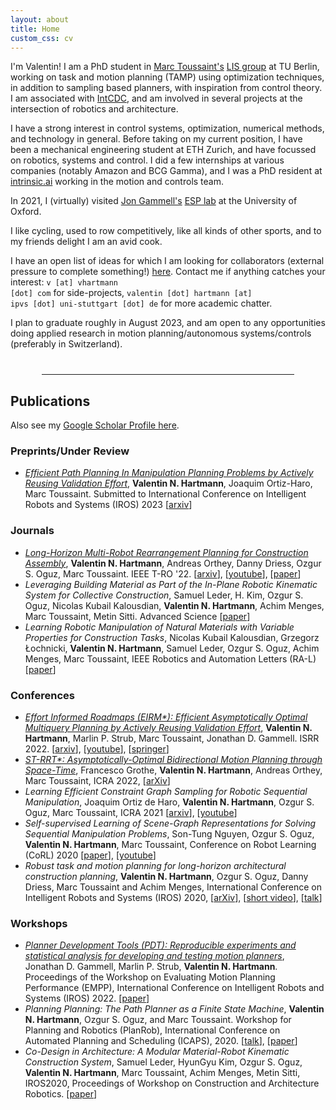 ```yaml
---
layout: about
title: Home
custom_css: cv
---
```


I'm Valentin! I am a PhD student in [Marc Toussaint's](https://marc-toussaint.net) [LIS group](https://argmin.lis.tu-berlin.de/) at TU Berlin, working on task and motion planning (TAMP) using optimization techniques, in addition to sampling based planners, with inspiration from control theory.
I am associated with [IntCDC](https://www.intcdc.uni-stuttgart.de/), and am involved in several projects at the intersection of robotics and architecture.

I have a strong interest in control systems, optimization, numerical methods, and technology in general. Before taking on my current position, I have been a mechanical engineering student at ETH Zurich, and have focussed on robotics, systems and control.
I did a few internships at various companies (notably Amazon and BCG Gamma), and I was a PhD resident at [intrinsic.ai](https://www.intrinsic.ai/) working in the motion and controls team.

In 2021, I (virtually) visited [Jon Gammell's](https://robotic-esp.com/people/gammell/) [ESP lab](https://robotic-esp.com/) at the University of Oxford.

I like cycling, used to row competitively, like all kinds of other sports, and to my friends delight I am an avid cook.

I have an open list of ideas for which I am looking for collaborators (external pressure to complete something!) [here](/ideas/). Contact me if anything catches your interest:
<code>v [at] vhartmann [dot] com</code> for side-projects, <code>valentin [dot] hartmann [at] ipvs [dot] uni-stuttgart [dot] de</code> for more academic chatter.

I plan to graduate roughly in August 2023, and am open to any opportunities doing applied research in motion planning/autonomous systems/controls (preferably in Switzerland).

<hr style="width:80%;margin-left: auto; margin-right: auto; margin-top: 40px;margin-bottom: 20px;">

## Publications
Also see my [Google Scholar Profile here](https://scholar.google.com/citations?user=MNuTR9YAAAAJ&hl=en).

### Preprints/Under Review
- [*Efficient Path Planning In Manipulation Planning Problems by Actively Reusing Validation Effort*](/manipulation-path-planning/), **Valentin N. Hartmann**, Joaquim Ortiz-Haro, Marc Toussaint. Submitted to International Conference on Intelligent Robots and Systems (IROS) 2023 \[[arxiv](https://arxiv.org/abs/2303.00637)\]

### Journals
- [*Long-Horizon Multi-Robot Rearrangement Planning for Construction Assembly*](/multi-robot/), **Valentin N. Hartmann**, Andreas Orthey, Danny Driess, Ozgur S. Oguz, Marc Toussaint. IEEE T-RO '22. \[[arxiv](https://arxiv.org/abs/2106.02489)\], \[[youtube](https://youtu.be/GqhouvL5dig)\], \[[paper](https://ieeexplore.ieee.org/document/9868234)\]
- *Leveraging Building Material as Part of the In-Plane Robotic Kinematic System for Collective Construction*, Samuel Leder, H. Kim, Ozgur S. Oguz, Nicolas Kubail Kalousdian, **Valentin N. Hartmann**, Achim Menges, Marc Toussaint, Metin Sitti. Advanced Science \[[paper](http://doi.org/10.1002/advs.202201524)\]
- *Learning Robotic Manipulation of Natural Materials with Variable Properties for Construction Tasks*, Nicolas Kubail Kalousdian, Grzegorz Łochnicki, **Valentin N. Hartmann**, Samuel Leder, Ozgur S. Oguz, Achim Menges, Marc Toussaint, IEEE Robotics and Automation Letters (RA-L) \[[paper](https://ieeexplore.ieee.org/document/9735376)\]

### Conferences
- [*Effort Informed Roadmaps (EIRM\*): Efficient Asymptotically Optimal Multiquery Planning by Actively Reusing Validation Effort*](https://robotic-esp.com/code/eirmstar/), **Valentin N. Hartmann**, Marlin P. Strub, Marc Toussaint, Jonathan D. Gammell. ISRR 2022.  \[[arxiv](https://arxiv.org/abs/2205.08480)\], \[[youtube](https://www.youtube.com/watch?v=OjcnjuJLVUY)\], \[[springer](https://link.springer.com/book/10.1007/978-3-031-25555-7)\]
- [*ST-RRT\*: Asymptotically-Optimal Bidirectional Motion Planning through Space-Time*](strrt), Francesco Grothe, **Valentin N. Hartmann**, Andreas Orthey, Marc Toussaint, ICRA 2022, \[[arXiv](https://arxiv.org/abs/2203.02176)\] 
- *Learning Efficient Constraint Graph Sampling for Robotic Sequential Manipulation*, Joaquim Ortiz de Haro, **Valentin N. Hartmann**, Ozgur S. Oguz, Marc Toussaint, ICRA 2021 \[[arxiv](https://arxiv.org/pdf/2011.04828.pdf)\], \[[youtube](https://www.youtube.com/watch?v=xWAjBGACZhs&feature=youtu.be)\]
- *Self-supervised Learning of Scene-Graph Representations for Solving Sequential Manipulation Problems*, Son-Tung Nguyen, Ozgur S. Oguz, **Valentin N. Hartmann**, Marc Toussaint, Conference on Robot Learning (CoRL) 2020 \[[paper](https://ipvs.informatik.uni-stuttgart.de/mlr/papers/20-oz-corl.pdf)\], \[[youtube](https://www.youtube.com/watch?v=JZ4FepUo6TY)\]
- *Robust task and motion planning for long-horizon architectural construction planning*, **Valentin N. Hartmann**, Ozgur S. Oguz, Danny Driess, Marc Toussaint and Achim Menges, International Conference on Intelligent Robots and Systems (IROS) 2020, \[[arXiv](https://arxiv.org/abs/2003.07754)\], \[[short video](https://www.youtube.com/watch?v=j5S0s29IHwA)\], \[[talk](https://youtu.be/lAP6hkVlqwo)\]

### Workshops
- [*Planner Development Tools (PDT): Reproducible experiments and statistical analysis for developing and testing motion planners*](https://robotic-esp.com/code/pdt/), Jonathan D. Gammell, Marlin P. Strub, **Valentin N. Hartmann**. Proceedings of the Workshop on Evaluating Motion Planning Performance (EMPP), International Conference on Intelligent Robots and Systems (IROS) 2022. \[[paper](https://robotic-esp.com/papers/gammell_empp22)\]
- *Planning Planning: The Path Planner as a Finite State Machine*, **Valentin N. Hartmann**, Ozgur S. Oguz, and Marc Toussaint. Workshop for Planning and Robotics (PlanRob), International Conference on Automated Planning and Scheduling (ICAPS), 2020. \[[talk](https://youtu.be/3Qu4P9DaQWc)\], \[[paper](https://argmin.lis.tu-berlin.de/papers/20-hartmann-ICAPSws-robplan.pdf)\]
- *Co-Design in Architecture: A Modular Material-Robot Kinematic Construction System*, Samuel Leder, HyunGyu Kim, Ozgur S. Oguz, **Valentin N. Hartmann**, Marc Toussaint, Achim Menges, Metin Sitti, IROS2020, Proceedings of Workshop on Construction and Architecture Robotics. \[[paper](https://argmin.lis.tu-berlin.de/papers/20-leder-IROSws-wcar.pdf)\]

